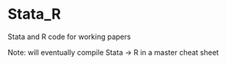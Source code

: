 # Stata_R
Stata and R code for working papers
<p>Note: will eventually compile Stata -> R in a master cheat sheet</p>
